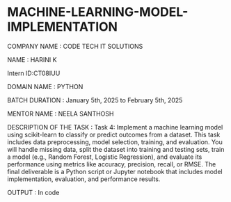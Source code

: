 # MACHINE-LEARNING-MODEL-IMPLEMENTATION

COMPANY NAME : CODE TECH IT SOLUTIONS

NAME : HARINI K

Intern ID:CT08IUU

DOMAIN NAME : PYTHON

BATCH DURATION : January 5th, 2025 to February 5th, 2025

MENTOR NAME : NEELA SANTHOSH

DESCRIPTION OF THE TASK : Task 4: Implement a machine learning model using scikit-learn to classify or predict outcomes from a dataset. This task includes data preprocessing, model selection, training, and evaluation. You will handle missing data, split the dataset into training and testing sets, train a model (e.g., Random Forest, Logistic Regression), and evaluate its performance using metrics like accuracy, precision, recall, or RMSE. The final deliverable is a Python script or Jupyter notebook that includes model implementation, evaluation, and performance results.

OUTPUT : In code

